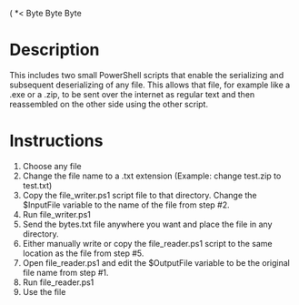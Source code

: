 ( *< Byte Byte Byte

# Description
This includes two small PowerShell scripts that enable the serializing and subsequent deserializing of any file. This allows that file, for example like a .exe or a .zip, to be sent over the internet as regular text and then reassembled on the other side using the other script.

# Instructions
1. Choose any file
2. Change the file name to a .txt extension (Example: change test.zip to test.txt)
3. Copy the file_writer.ps1 script file to that directory. Change the $InputFile variable to the name of the file from step #2.
4. Run file_writer.ps1
5. Send the bytes.txt file anywhere you want and place the file in any directory.
6. Either manually write or copy the file_reader.ps1 script to the same location as the file from step #5. 
7. Open file_reader.ps1 and edit the $OutputFile variable to be the original file name from step #1.
8. Run file_reader.ps1
9. Use the file
